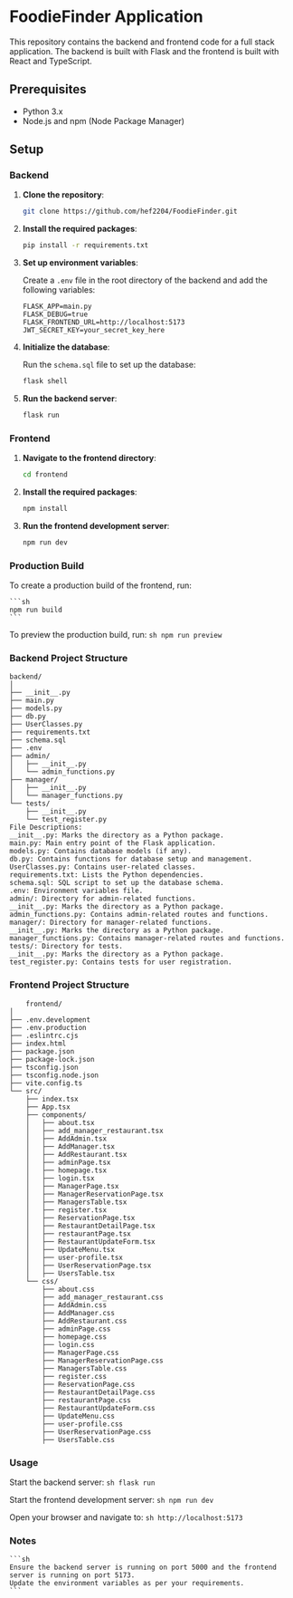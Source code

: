 # FoodieFinder Application

This repository contains the backend and frontend code for a full stack application. The backend is built with Flask and the frontend is built with React and TypeScript.

## Prerequisites

- Python 3.x
- Node.js and npm (Node Package Manager)

## Setup

### Backend

1. **Clone the repository**:

    ```sh
    git clone https://github.com/hef2204/FoodieFinder.git
    ```

2. **Install the required packages**:

    ```sh
    pip install -r requirements.txt
    ```

3. **Set up environment variables**:

    Create a `.env` file in the root directory of the backend and add the following variables:

    ```env
    FLASK_APP=main.py
    FLASK_DEBUG=true
    FLASK_FRONTEND_URL=http://localhost:5173
    JWT_SECRET_KEY=your_secret_key_here
    ```

4. **Initialize the database**:

    Run the `schema.sql` file to set up the database:

    ```sh
    flask shell
    ```

5. **Run the backend server**:

    ```sh
    flask run
    ```

### Frontend

1. **Navigate to the frontend directory**:

    ```sh
    cd frontend
    ```

2. **Install the required packages**:

    ```sh
    npm install
    ```


3. **Run the frontend development server**:

    ```sh
    npm run dev
    ```

### Production Build

To create a production build of the frontend, run:

    ```sh
    npm run build
    ```

To preview the production build, run:
    ```sh
    npm run preview
    ```

 
### Backend Project Structure

    backend/
    │
    ├── __init__.py
    ├── main.py
    ├── models.py
    ├── db.py
    ├── UserClasses.py
    ├── requirements.txt
    ├── schema.sql
    ├── .env
    ├── admin/
    │   ├── __init__.py
    │   └── admin_functions.py
    ├── manager/
    │   ├── __init__.py
    │   └── manager_functions.py
    └── tests/
        ├── __init__.py
        └── test_register.py
    File Descriptions:
    __init__.py: Marks the directory as a Python package.
    main.py: Main entry point of the Flask application.
    models.py: Contains database models (if any).
    db.py: Contains functions for database setup and management.
    UserClasses.py: Contains user-related classes.
    requirements.txt: Lists the Python dependencies.
    schema.sql: SQL script to set up the database schema.
    .env: Environment variables file.
    admin/: Directory for admin-related functions.
    __init__.py: Marks the directory as a Python package.
    admin_functions.py: Contains admin-related routes and functions.
    manager/: Directory for manager-related functions.
    __init__.py: Marks the directory as a Python package.
    manager_functions.py: Contains manager-related routes and functions.
    tests/: Directory for tests.
    __init__.py: Marks the directory as a Python package.
    test_register.py: Contains tests for user registration.


### Frontend Project Structure
        frontend/
    │
    ├── .env.development
    ├── .env.production
    ├── .eslintrc.cjs
    ├── index.html
    ├── package.json
    ├── package-lock.json
    ├── tsconfig.json
    ├── tsconfig.node.json
    ├── vite.config.ts
    └── src/
        ├── index.tsx
        ├── App.tsx
        ├── components/
        │   ├── about.tsx
        │   ├── add_manager_restaurant.tsx
        │   ├── AddAdmin.tsx
        │   ├── AddManager.tsx
        │   ├── AddRestaurant.tsx
        │   ├── adminPage.tsx
        │   ├── homepage.tsx
        │   ├── login.tsx
        │   ├── ManagerPage.tsx
        │   ├── ManagerReservationPage.tsx
        │   ├── ManagersTable.tsx
        │   ├── register.tsx
        │   ├── ReservationPage.tsx
        │   ├── RestaurantDetailPage.tsx
        │   ├── restaurantPage.tsx
        │   ├── RestaurantUpdateForm.tsx
        │   ├── UpdateMenu.tsx
        │   ├── user-profile.tsx
        │   ├── UserReservationPage.tsx
        │   ├── UsersTable.tsx
        └── css/
            ├── about.css
            ├── add_manager_restaurant.css
            ├── AddAdmin.css
            ├── AddManager.css
            ├── AddRestaurant.css
            ├── adminPage.css
            ├── homepage.css
            ├── login.css
            ├── ManagerPage.css
            ├── ManagerReservationPage.css
            ├── ManagersTable.css
            ├── register.css
            ├── ReservationPage.css
            ├── RestaurantDetailPage.css
            ├── restaurantPage.css
            ├── RestaurantUpdateForm.css
            ├── UpdateMenu.css
            ├── user-profile.css
            ├── UserReservationPage.css
            ├── UsersTable.css

### Usage

Start the backend server:
    ```sh
    flask run
    ```

Start the frontend development server:
    ```sh
    npm run dev
    ```

Open your browser and navigate to:
    ```sh
    http://localhost:5173
    ```

### Notes
    ```sh
    Ensure the backend server is running on port 5000 and the frontend server is running on port 5173.
    Update the environment variables as per your requirements.
    ```
